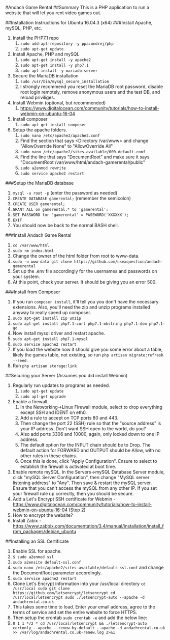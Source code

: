 #Andach Game Rental
##Summary
This is a PHP application to run a website that will let you rent video games out. 

##Installation Instructions for Ubuntu 16.04.3 (x64)
###Install Apache, mySQL, PHP, etc.
1. Install the PHP7.1 repo
    1. `sudo add-apt-repository -y ppa:ondrej/php`
    1. `sudo apt-get update`
2. Install Apache, PHP and mySQL
    1. `sudo apt-get install -y apache2`
    2. `sudo apt-get install -y php7.1`
    3. `sudo apt install -y mariadb-server`
3. Secure the MariaDB installation
    1. `sudo /usr/bin/mysql_secure_installation`
    2. I strongly recommend you reset the MariaDB root password, disable root login remotely, remove anonymous users and the test DB, and reload priviliges. 
4. Install Webmin (optional, but recommended)
    1. https://www.digitalocean.com/community/tutorials/how-to-install-webmin-on-ubuntu-16-04
5. Install composer
    1. `sudo apt-get install composer`
6. Setup the apache folders. 
    1. `sudo nano /etc/apache2/apache2.conf`
    2. Find the section that says <Directory /var/www> and change "AllowOverride None" to "AllowOverride All"
    3. `sudo nano /etc/apache2/sites-available/000-default.conf`
    4. Find the line that says "DocumentRoot" and make sure it says "DocumentRoot /var/www/html/andach-gamerental/public"
    5. `sudo a2enmod rewrite`
    6. `sudo service apache2 restart`

###Setup the MariaDB database
1. `mysql -u root -p` (enter the password as needed)
2. `CREATE DATABASE gamerental;` (remember the semicolon)
3. `CREATE USER gamerental;`
4. `GRANT ALL on gamerental.* to 'gamerental';`
5. `SET PASSWORD for 'gamerental' = PASSWORD('XXXXXX');`
6. `EXIT`
7. You should now be back to the normal BASH shell. 

###Install Andach Game Rental
1. `cd /var/www/html`
2. `sudo rm index.html`
3. Change the owner of the html folder from root to www-data.
4. `sudo -u www-data git clone https://github.com/useaquestion/andach-gamerental`
5. Set up the .env file accordingly for the usernames and passwords on your system. 
6. At this point, check your server. It should be giving you an error 500. 

###Install from Composer
1. If you run `composer install`, it'll tell you you don't have the necessary extensions. Also, you'll need the zip and unzip programs installed anyway to really speed up composer. 
2. `sudo apt-get install zip unzip`
3. `sudo apt-get install php7.1-curl php7.1-mbstring php7.1-dom php7.1-gd`
4. Now install mysql driver and restart apache. 
5. `sudo apt-get install php7.1-mysql`
6. `sudo service apache2 restart`
7. If you load the website now it should give you some error about a table, likely the games table, not existing, so run `php artisan migrate:refresh --seed`.
8. Run `php artisan storage:link`

##Securing your Server (Assumes you did install Webmin)
1. Regularly run updates to programs as needed. 
    1. `sudo apt-get update`
    1. `sudo apt-get upgrade`
1. Enable a firewall. 
    1. In the Networking->Linux Firewall module, select to drop everything except SSH and IDENT on eth0. 
    1. Add a rule to accept on TCP ports 80 and 443. 
    1. Then change the port 22 (SSH) rule so that the "source address" is your IP address. Don't want SSH open to the world, do you? 
    1. Also add ports 3306 and 10000, again, only locked down to one IP address. 
    1. The default option for the INPUT chain should be to Drop. The default action for FORWARD and OUTPUT should be Allow, with no other rules in these chains.
    1. Once this is done, click "Apply Configuration". Ensure to select to establish the firewall is activated at boot time.  
2. Enable remote mySQL. In the Servers->mySQL Database Server module, click "mySQL Server Configuration", then change "MySQL server listening address" to "Any". Then save & restart the mySQL server. Ensure that you can't access the mySQL from any other IP. If you set your firewall rule up correctly, then you should be secure. 
2. Add a Let's Encrypt SSH certificate for Webmin - https://www.digitalocean.com/community/tutorials/how-to-install-webmin-on-ubuntu-16-04 (Step 2)
3. How to encrypt the website?
5. Install Zabix - https://www.zabbix.com/documentation/3.4/manual/installation/install_from_packages/debian_ubuntu

##Installing an SSL Certificate
1. Enable SSL for apache. 
2. `$ sudo a2enmod ssl`
3. `sudo a2ensite default-ssl.conf`
4. `sudo nano /etc/apache2/sites-available/default-ssl.conf` and change the DocumentRoot parameter accordingly. 
4. `sudo service apache2 restart`
5. Clone Let's Encrypt information into your /usr/local directory `cd /usr/local
sudo git clone https://github.com/letsencrypt/letsencrypt
cd /usr/local/letsencrypt
sudo ./letsencrypt-auto --apache -d andachrental.co.uk`
6. This takes some time to load. Enter your email address, agree to the terms of service and set the entire website to force HTTPS. 
7. Then setup the crontab `sudo crontab -e` and add the below line:
8. `0 1 1 */2 * cd /usr/local/letsencrypt && ./letsencrypt-auto certonly --apache --renew-by-default --apache -d andachrental.co.uk >> /var/log/andachrental.co.uk-renew.log 2>&1`